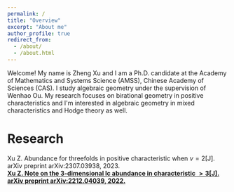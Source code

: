 ```yaml
---
permalink: /
title: "Overview"
excerpt: "About me"
author_profile: true
redirect_from: 
  - /about/
  - /about.html
---
```


Welcome! My name is Zheng Xu and I am a Ph.D. candidate at the Academy of Mathematics and Systems Science (AMSS), Chinese Academy of Sciences (CAS). I study algebraic geometry under the supervision of Wenhao Ou.
My research focuses on birational geometry in positive characteristics and I'm interested in algebraic geometry in mixed characteristics and Hodge theory as well. 

Research
======


Xu Z. Abundance for threefolds in positive characteristic when $\nu= 2$[J]. arXiv preprint arXiv:2307.03938, 2023.
<strong><a href="https://arxiv.org/abs/2307.03938">
<br>
Xu Z. Note on the 3-dimensional lc abundance in characteristic $> 3$[J]. arXiv preprint arXiv:2212.04039, 2022.
<strong><a href="https://arxiv.org/abs/2212.04039">






